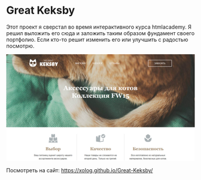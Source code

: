 # Great Keksby
Этот проект я сверстал во время интерактивного курса htmlacademy. 
Я решил выложить его сюда и заложить таким образом фундамент своего портфолио.
Если кто-то решит изменить его или улучшить с радостью посмотрю.

![Превью](Безымянный.png)

Посмотреть на сайт: https://xolog.github.io/Great-Keksby/
